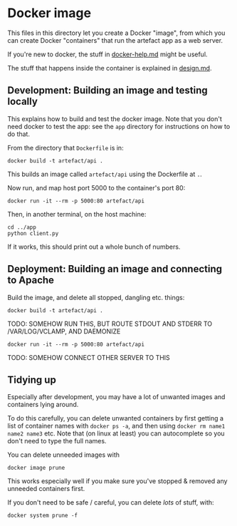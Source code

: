 # Docker image

This files in this directory let you create a Docker "image", from which you can create Docker "containers" that run the artefact app as a web server.

If you're new to docker, the stuff in [docker-help.md](./docker-help.md) might be useful.

The stuff that happens inside the container is explained in [design.md](./design.md).

## Development: Building an image and testing locally

This explains how to build and test the docker image.
Note that you don't need docker to test the app: see the `app` directory for instructions on how to do that.

From the directory that `Dockerfile` is in:
```
docker build -t artefact/api .
```
This builds an image called `artefact/api` using the Dockerfile at `.`.

Now run, and map host port 5000 to the container's port 80:
```
docker run -it --rm -p 5000:80 artefact/api
```

Then, in another terminal, on the host machine:
```
cd ../app
python client.py
```
If it works, this should print out a whole bunch of numbers.

## Deployment: Building an image and connecting to Apache

Build the image, and delete all stopped, dangling etc. things:

```
docker build -t artefact/api .
```

TODO: SOMEHOW RUN THIS, BUT ROUTE STDOUT AND STDERR TO /VAR/LOG/VCLAMP, AND DAEMONIZE
```
docker run -it --rm -p 5000:80 artefact/api
```

TODO: SOMEHOW CONNECT OTHER SERVER TO THIS

## Tidying up

Especially after development, you may have a lot of unwanted images and containers lying around.

To do this carefully, you can delete unwanted containers by first getting a list of container names with `docker ps -a`, and then using `docker rm name1 name2 name3` etc.
Note that (on linux at least) you can autocomplete so you don't need to type the full names.

You can delete unneeded images with
```
docker image prune
```
This works especially well if you make sure you've stopped & removed any unneeded containers first.

If you don't need to be safe / careful, you can delete *lots* of stuff, with:
```
docker system prune -f
```
